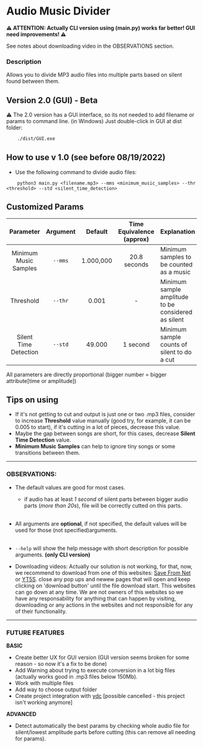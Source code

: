 # Audio Music Divider

**⚠ ATTENTION: Actually CLI version using (main.py) works far better! GUI need improvements! ⚠**

See notes about downloading video in the OBSERVATIONS section.

### Description

Allows you to divide MP3 audio files into multiple parts based on silent found between them.

## Version 2.0 (GUI) - Beta

⚠ The 2.0 version has a GUI interface, so its not needed to add filename or params to command line. (in Windows) Just double-click in GUI at dist folder:
```bash
    ./dist/GUI.exe
```

## How to use v 1.0 (see before 08/19/2022)

- Use the following command to divide audio files:

```
    python3 main.py <filename.mp3> --mms <minimum_music_samples> --thr <threshold> --std <silent_time_detection>
```
## Customized Params

| Parameter             | Argument |    Default       | Time Equivalence (approx)  |Explanation |
|:---------------------:|:--------:|:----------------:|:-----------------:|:------------|
| Minimum Music Samples | ``--mms``    |    1.000,000 |  20.8 seconds     | Minimum samples to be counted as a music  |
| Threshold             | ``--thr``    |     0.001    |     -             | Minimum sample amplitude to be considered as silent |
| Silent Time Detection | ``--std``    |     49.000   |   1 second        | Minimum sample counts of silent to do a cut  |

All parameters are directly proportional (bigger number =  bigger attribute[time or amplitude])

## Tips on using

- If it's not getting to cut and output is just one or two .mp3 files, consider to increase **Threshold** value manually (good try, for example, it can be 0.005 to start), if it's cutting in a lot of pieces, decrease this value.
- Maybe the gap between songs are short, for this cases, decrease **Silent Time Detection** value.
- **Minimum Music Samples** can help to ignore tiny songs or some transitions between them.

---

### OBSERVATIONS: 
- The default values are good for most cases.
    - if audio has at least _1 second_ of silent parts between bigger audio parts (_more than 20s_), file will be correctly cutted on this parts.
    </br></br>
- All arguments are **optional**, if not specified, the default values will be used for those (not specified)arguments.
</br></br>

- ``--help`` will show the help message with short description for possible arguments. **(only CLI version)**

- Downloading videos: Actually our solution is not working, for that, now,  we recommend to download from one of this websites: [Save From Net](https://en1.savefrom.net/102-youtube-music-downloader-10up.html) or [YT5S](https://yt5s.biz/en200/youtube-to-mp3). close any pop ups and newew pages that will open and keep clicking on 'download button' until the file download start. This websites can go down at any time. We are not owners of this websites so we have any responsability for anything that can happen by visiting, downloading or any actions in the websites and not responsible for any of their functionality.

---

### FUTURE FEATURES

**BASIC**
- Create better UX for GUI version (GUI version seems broken for some reason - so now it's a fix to be done)
- Add Warning about trying to execute conversion in a lot big files (actually works good in .mp3 files below 150Mb).
- Work with multiple files
- Add way to choose output folder
- Create project integration with [ydc](https://github.com/vilelalabs/ydc) [possible cancelled - this project isn't working anymore]

**ADVANCED**
- Detect automatically the best params by checking whole audio file for silent/lowest amplitude parts before cutting (this can remove all needing for params).